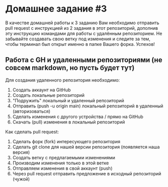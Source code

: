 # Домашнее задание #3

В качестве домашней работы к 3 заданию Вам необходимо отправить pull request с инструкцией из 2 задания в этот репозиторий, дополнив эту инструкцию командами для работы с удалённым репозиторием. Не забывайте создавать свою ветку под изменения и следите за тем, чтобы терминал был открыт именно в папке Вашего форка. Успехов!

## Работа с GH и удаленными репозиториями (не совсем markdown, но пусть будет тут)

Для создания удаленного репозитория необходимо:

1. Создать аккаунт на GitHub
2. Создать локальные репозиторий
3. "Подружить" локальный и удаленный репозиторий
4. Отправить (push -u origin main) локальный репозиторий в удаленный (авторизоваться)
5. Сделать изменения с другого устройства / прямо на GitHub
6. Скачать (pull) изменения в локальный репозиторий

Как сделать pull request:

1. Сделать форк (fork) интересующего репозитория
2. Сделать git clone для нашей версии репозитория (появляется наша версия)
3. Создать ветку с предлагаемыми изменениями
4. Производим изменения только в этой ветке
5. Отправляем изменения в свой аккаунт (push)
6. Через pull request отправить предложение в исходный репозиторий (чужой)